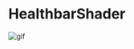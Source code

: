 # HealthbarShader

![gif](https://user-images.githubusercontent.com/69754015/172044532-57879cd8-8bf5-4d30-a261-905d35982f53.gif)
